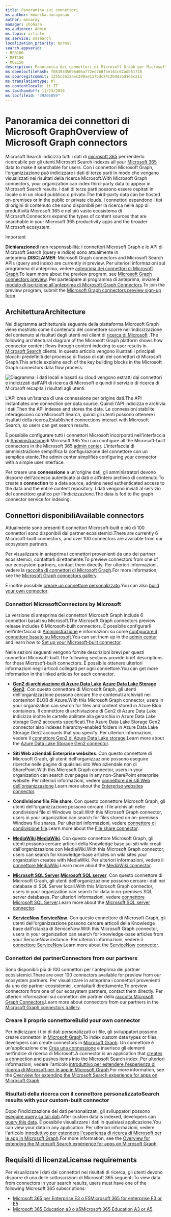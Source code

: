 ```yaml
---
title: Panoramica sui connettori
ms.author: mounika.narayanan
author: monaray
manager: shohara
ms.audience: Admin
ms.topic: article
ms.service: mssearch
localization_priority: Normal
search.appverid:
- BFB160
- MET150
- MOE150
description: Panoramica dei connettori di Microsoft Graph per Microsoft Search
ms.openlocfilehash: f08393d5696466af72ed7b8f3e141c62adb61728
ms.sourcegitcommit: 1255c2612aec290ae117bdc24c3b4dabd1e5ca11
ms.translationtype: MT
ms.contentlocale: it-IT
ms.lasthandoff: 11/23/2019
ms.locfileid: "39205859"
---
```

# <a name="overview-of-microsoft-graph-connectors"></a><span data-ttu-id="01575-103">Panoramica dei connettori di Microsoft Graph</span><span class="sxs-lookup"><span data-stu-id="01575-103">Overview of Microsoft Graph connectors</span></span>

<span data-ttu-id="01575-104">Microsoft Search indicizza tutti i dati di [microsoft 365](https://www.microsoft.com/microsoft-365) per renderlo ricercabile per gli utenti.</span><span class="sxs-lookup"><span data-stu-id="01575-104">Microsoft Search indexes all your [Microsoft 365](https://www.microsoft.com/microsoft-365) data to make it searchable for users.</span></span> <span data-ttu-id="01575-105">Con i connettori Microsoft Graph, l'organizzazione può indicizzare i dati di terze parti in modo che vengano visualizzati nei risultati della ricerca Microsoft.</span><span class="sxs-lookup"><span data-stu-id="01575-105">With Microsoft Graph connectors, your organization can index third-party data to appear in Microsoft Search results.</span></span> <span data-ttu-id="01575-106">I dati di terze parti possono essere ospitati in locale o in un cloud pubblico o privato.</span><span class="sxs-lookup"><span data-stu-id="01575-106">The third-party data can be hosted on-premises or in the public or private clouds.</span></span> <span data-ttu-id="01575-107">I connettori espandono i tipi di origini di contenuto che sono disponibili per la ricerca nelle app di produttività Microsoft 365 e nel più vasto ecosistema di Microsoft.</span><span class="sxs-lookup"><span data-stu-id="01575-107">Connectors expand the types of content sources that are searchable in your Microsoft 365 productivity apps and the broader Microsoft ecosystem.</span></span>

> [!IMPORTANT]
> <span data-ttu-id="01575-108">**Dichiarazione**di non responsabilità: i connettori Microsoft Graph e le API di Microsoft Search (query e indice) sono attualmente in anteprima.</span><span class="sxs-lookup"><span data-stu-id="01575-108">**DISCLAIMER**: Microsoft Graph connectors and Microsoft Search APIs (query and index) are currently in preview.</span></span> <span data-ttu-id="01575-109">Per ulteriori informazioni sul programma di anteprima, vedere [anteprima dei connettori di Microsoft Graph](connectors-preview.md).</span><span class="sxs-lookup"><span data-stu-id="01575-109">To learn more about the preview program, see [Microsoft Graph connectors preview](connectors-preview.md).</span></span> <span data-ttu-id="01575-110">Per partecipare al programma di anteprima, inviare il [modulo di iscrizione all'anteprima di Microsoft Graph Connectors](https://forms.office.com/Pages/ResponsePage.aspx?id=v4j5cvGGr0GRqy180BHbRxWYgu82J_RFnMMATAS6_chUNVYwNU1CMDNZUDBSSDZKWVo2RDJDRjRLQi4u).</span><span class="sxs-lookup"><span data-stu-id="01575-110">To join the preview program, submit the [Microsoft Graph connectors preview sign-up form](https://forms.office.com/Pages/ResponsePage.aspx?id=v4j5cvGGr0GRqy180BHbRxWYgu82J_RFnMMATAS6_chUNVYwNU1CMDNZUDBSSDZKWVo2RDJDRjRLQi4u).</span></span>

## <a name="architecture"></a><span data-ttu-id="01575-111">Architettura</span><span class="sxs-lookup"><span data-stu-id="01575-111">Architecture</span></span>
<span data-ttu-id="01575-112">Nel diagramma architetturale seguente della piattaforma Microsoft Graph viene mostrato come il contenuto del connettore scorre nell'indicizzazione del contenuto ai risultati degli utenti nei client di [ricerca di Microsoft](https://docs.microsoft.com/microsoftsearch/overview-microsoft-search) .</span><span class="sxs-lookup"><span data-stu-id="01575-112">The following architectural diagram of the Microsoft Graph platform shows how connector content flows through content indexing to user results in [Microsoft Search](https://docs.microsoft.com/microsoftsearch/overview-microsoft-search) clients.</span></span> <span data-ttu-id="01575-113">In questo articolo vengono illustrati i principali blocchi predefiniti del processo di flusso di dati dei connettori di Microsoft Graph.</span><span class="sxs-lookup"><span data-stu-id="01575-113">This article explains each of the key building blocks in the Microsoft Graph connectors data flow process.</span></span>

![Diagramma: i dati locali e basati su cloud vengono estratti dai connettori e indicizzati dall'API di ricerca di Microsoft e quindi il servizio di ricerca di Microsoft recapita i risultati agli utenti.](media/highlevel-connectors_FINAL.png)

<span data-ttu-id="01575-115">L'API crea un'istanza di una connessione per origine dati.</span><span class="sxs-lookup"><span data-stu-id="01575-115">The API instantiates one connection per data source.</span></span> <span data-ttu-id="01575-116">Quindi l'API indicizza e archivia i dati.</span><span class="sxs-lookup"><span data-stu-id="01575-116">Then the API indexes and stores the data.</span></span> <span data-ttu-id="01575-117">Le connessioni stabilite interagiscono con Microsoft Search, quindi gli utenti possono ottenere i risultati della ricerca.</span><span class="sxs-lookup"><span data-stu-id="01575-117">Established connections interact with Microsoft Search, so users can get search results.</span></span>

<span data-ttu-id="01575-118">È possibile configurare tutti i connettori Microsoft incorporati nell'interfaccia di [Amministrazione](https://admin.microsoft.com)di Microsoft 365.</span><span class="sxs-lookup"><span data-stu-id="01575-118">You can configure all the Microsoft-built connectors in the Microsoft 365 [admin center](https://admin.microsoft.com).</span></span> <span data-ttu-id="01575-119">L'interfaccia di amministrazione semplifica la configurazione del connettore con un semplice utente.</span><span class="sxs-lookup"><span data-stu-id="01575-119">The admin center simplifies configuring your connector with a simple user interface.</span></span>

<span data-ttu-id="01575-120">Per creare una **connessione** a un'origine dati, gli amministratori devono disporre dell'accesso autenticato ai dati e all'intero archivio di contenuto.</span><span class="sxs-lookup"><span data-stu-id="01575-120">To create a **connection** to a data source, admins need authenticated access to the data and the entire content repository.</span></span> <span data-ttu-id="01575-121">I dati vengono inviati al servizio del connettore grafico per l'indicizzazione.</span><span class="sxs-lookup"><span data-stu-id="01575-121">The data is fed to the graph connector service for indexing.</span></span>

## <a name="available-connectors"></a><span data-ttu-id="01575-122">Connettori disponibili</span><span class="sxs-lookup"><span data-stu-id="01575-122">Available connectors</span></span>
<span data-ttu-id="01575-123">Attualmente sono presenti 6 connettori Microsoft-built e più di 100 connettori sono disponibili dai partner ecosistemici.</span><span class="sxs-lookup"><span data-stu-id="01575-123">There are currently 6 Microsoft-built connectors, and over 100 connectors are available from our ecosystem partners.</span></span>

<span data-ttu-id="01575-124">Per visualizzare in anteprima i connettori provenienti da uno dei partner ecosistemici, contattarli direttamente.</span><span class="sxs-lookup"><span data-stu-id="01575-124">To preview connectors from one of our ecosystem partners, contact them directly.</span></span> <span data-ttu-id="01575-125">Per ulteriori informazioni, vedere la [raccolta di connettori di Microsoft Graph](connectors-gallery.md).</span><span class="sxs-lookup"><span data-stu-id="01575-125">For more information, see the [Microsoft Graph connectors gallery](connectors-gallery.md).</span></span>

<span data-ttu-id="01575-126">È inoltre possibile [creare un connettore personalizzato](https://docs.microsoft.com/graph/search-concept-overview).</span><span class="sxs-lookup"><span data-stu-id="01575-126">You can also [build your own connector](https://docs.microsoft.com/graph/search-concept-overview).</span></span>

### <a name="connectors-by-microsoft"></a><span data-ttu-id="01575-127">Connettori Microsoft</span><span class="sxs-lookup"><span data-stu-id="01575-127">Connectors by Microsoft</span></span>
<span data-ttu-id="01575-128">La versione di anteprima dei connettori Microsoft Graph include 6 connettori basati su Microsoft.</span><span class="sxs-lookup"><span data-stu-id="01575-128">The Microsoft Graph connectors preview release includes 6 Microsoft-built connectors.</span></span> <span data-ttu-id="01575-129">È possibile configurarli nell'interfaccia di [Amministrazione](https://admin.microsoft.com) e informazioni su come [configurare il connettore basato su Microsoft](configure-connector.md).</span><span class="sxs-lookup"><span data-stu-id="01575-129">You can set them up in the [admin center](https://admin.microsoft.com) and learn how to [Set up your Microsoft-built connector](configure-connector.md).</span></span>

<span data-ttu-id="01575-130">Nelle sezioni seguenti vengono fornite descrizioni brevi per questi connettori Microsoft-built.</span><span class="sxs-lookup"><span data-stu-id="01575-130">The following sections provide brief descriptions for these Microsoft-built connectors.</span></span> <span data-ttu-id="01575-131">È possibile ottenere ulteriori informazioni negli articoli collegati per ogni connettore.</span><span class="sxs-lookup"><span data-stu-id="01575-131">You can get more information in the linked articles for each connector.</span></span>

- <span data-ttu-id="01575-132">**[Gen2 di archiviazione di Azure Data Lake](https://docs.microsoft.com/azure/storage/blobs/data-lake-storage-introduction)**.</span><span class="sxs-lookup"><span data-stu-id="01575-132">**[Azure Data Lake Storage Gen2](https://docs.microsoft.com/azure/storage/blobs/data-lake-storage-introduction)**.</span></span> <span data-ttu-id="01575-133">Con questo connettore di Microsoft Graph, gli utenti dell'organizzazione possono cercare file e contenuti archiviati nei contenitori BLOB di Azure.</span><span class="sxs-lookup"><span data-stu-id="01575-133">With this Microsoft Graph connector, users in your organization can search for files and content stored in Azure Blob containers.</span></span> <span data-ttu-id="01575-134">Il connettore di archiviazione di Gen2 di Azure Data Lake indicizza inoltre le cartelle abilitate alla gerarchia in Azure Data Lake storage Gen2 accounts specificati.</span><span class="sxs-lookup"><span data-stu-id="01575-134">The Azure Data Lake Storage Gen2 connector also indexes hierarchy-enabled folders in Azure Data Lake Storage Gen2 accounts that you specify.</span></span>
<span data-ttu-id="01575-135">Per ulteriori informazioni, vedere il [connettore Gen2 di Azure Data Lake storage](azure-data-lake-connector.md).</span><span class="sxs-lookup"><span data-stu-id="01575-135">Learn more about the [Azure Data Lake Storage Gen2 connector](azure-data-lake-connector.md).</span></span>

- <span data-ttu-id="01575-136">**Siti Web aziendali**.</span><span class="sxs-lookup"><span data-stu-id="01575-136">**Enterprise websites**.</span></span> <span data-ttu-id="01575-137">Con questo connettore di Microsoft Graph, gli utenti dell'organizzazione possono eseguire ricerche nelle pagine di qualsiasi sito Web aziendale non di SharePoint.</span><span class="sxs-lookup"><span data-stu-id="01575-137">With this Microsoft Graph connector, users in your organization can search over pages in any non-SharePoint enterprise website.</span></span>
<span data-ttu-id="01575-138">Per ulteriori informazioni, vedere [connettore dei siti Web dell'organizzazione](enterprise-web-connector.md).</span><span class="sxs-lookup"><span data-stu-id="01575-138">Learn more about the [Enterprise websites connector](enterprise-web-connector.md).</span></span>

- <span data-ttu-id="01575-139">**Condivisione file**.</span><span class="sxs-lookup"><span data-stu-id="01575-139">**File share**.</span></span> <span data-ttu-id="01575-140">Con questo connettore Microsoft Graph, gli utenti dell'organizzazione possono cercare i file archiviati nelle condivisioni file di Windows locali.</span><span class="sxs-lookup"><span data-stu-id="01575-140">With this Microsoft Graph connector, users in your organization can search for files stored on on-premises Windows file shares.</span></span>
<span data-ttu-id="01575-141">Per ulteriori informazioni, vedere [connettore di condivisione file](file-share-connector.md).</span><span class="sxs-lookup"><span data-stu-id="01575-141">Learn more about the [File share connector](file-share-connector.md).</span></span>

- <span data-ttu-id="01575-142">**[MediaWiki](https://www.mediawiki.org/wiki/MediaWiki)**.</span><span class="sxs-lookup"><span data-stu-id="01575-142">**[MediaWiki](https://www.mediawiki.org/wiki/MediaWiki)**.</span></span> <span data-ttu-id="01575-143">Con questo connettore Microsoft Graph, gli utenti possono cercare articoli della Knowledge base sui siti wiki creati dall'organizzazione con MediaWiki.</span><span class="sxs-lookup"><span data-stu-id="01575-143">With this Microsoft Graph connector, users can search for knowledge-base articles on wiki sites your organization creates with MediaWiki.</span></span>
<span data-ttu-id="01575-144">Per ulteriori informazioni, vedere il [connettore MediaWiki](mediawiki-connector.md).</span><span class="sxs-lookup"><span data-stu-id="01575-144">Learn more about the [MediaWiki connector](mediawiki-connector.md).</span></span>

- <span data-ttu-id="01575-145">**[Microsoft SQL Server](https://www.microsoft.com/sql-server/sql-server-2017)**.</span><span class="sxs-lookup"><span data-stu-id="01575-145">**[Microsoft SQL server](https://www.microsoft.com/sql-server/sql-server-2017)**.</span></span> <span data-ttu-id="01575-146">Con questo connettore di Microsoft Graph, gli utenti dell'organizzazione possono cercare i dati nei database di SQL Server locali.</span><span class="sxs-lookup"><span data-stu-id="01575-146">With this Microsoft Graph connector, users in your organization can search for data in on-premises SQL server databases.</span></span>
<span data-ttu-id="01575-147">Per ulteriori informazioni, vedere [connettore Microsoft SQL Server](MSSQL-connector.md).</span><span class="sxs-lookup"><span data-stu-id="01575-147">Learn more about the [Microsoft SQL server connector](MSSQL-connector.md).</span></span>

- <span data-ttu-id="01575-148">**[ServiceNow](https://www.servicenow.com)**.</span><span class="sxs-lookup"><span data-stu-id="01575-148">**[ServiceNow](https://www.servicenow.com)**.</span></span> <span data-ttu-id="01575-149">Con questo connettore di Microsoft Graph, gli utenti dell'organizzazione possono cercare articoli della Knowledge base dall'istanza di ServiceNow.</span><span class="sxs-lookup"><span data-stu-id="01575-149">With this Microsoft Graph connector, users in your organization can search for knowledge-base articles from your ServiceNow instance.</span></span>
<span data-ttu-id="01575-150">Per ulteriori informazioni, vedere il [connettore ServiceNow](servicenow-connector.md).</span><span class="sxs-lookup"><span data-stu-id="01575-150">Learn more about the [ServiceNow connector](servicenow-connector.md).</span></span>

### <a name="connectors-from-our-partners"></a><span data-ttu-id="01575-151">Connettori dei partner</span><span class="sxs-lookup"><span data-stu-id="01575-151">Connectors from our partners</span></span>
<span data-ttu-id="01575-152">Sono disponibili più di 100 connettori per l'anteprima dei partner ecosistemici.</span><span class="sxs-lookup"><span data-stu-id="01575-152">There are over 100 connectors available for preview from our ecosystem partners.</span></span> <span data-ttu-id="01575-153">Per visualizzare in anteprima i connettori provenienti da uno dei partner ecosistemici, contattarli direttamente.</span><span class="sxs-lookup"><span data-stu-id="01575-153">To preview connectors from one of our ecosystem partners, contact them directly.</span></span>
<span data-ttu-id="01575-154">Per ulteriori informazioni sui connettori dei partner della [raccolta Microsoft Graph Connectors](connectors-gallery.md).</span><span class="sxs-lookup"><span data-stu-id="01575-154">Learn more about connectors from our partners in the [Microsoft Graph connectors gallery](connectors-gallery.md).</span></span>

### <a name="build-your-own-connector"></a><span data-ttu-id="01575-155">Creare il proprio connettore</span><span class="sxs-lookup"><span data-stu-id="01575-155">Build your own connector</span></span>
<span data-ttu-id="01575-156">Per indicizzare i tipi di dati personalizzati o i file, gli sviluppatori possono creare connettori in [Microsoft Graph](https://developer.microsoft.com/graph/).</span><span class="sxs-lookup"><span data-stu-id="01575-156">To index custom data types or files, developers can create connectors in [Microsoft Graph](https://developer.microsoft.com/graph/).</span></span> <span data-ttu-id="01575-157">Un connettore è un'applicazione che [Crea una connessione](https://docs.microsoft.com/graph/search-index-manage-connections) e inserisce gli elementi nell'indice di ricerca di Microsoft.</span><span class="sxs-lookup"><span data-stu-id="01575-157">A connector is an application that [creates a connection](https://docs.microsoft.com/graph/search-index-manage-connections) and pushes items into the Microsoft Search index.</span></span> <span data-ttu-id="01575-158">Per ulteriori informazioni, vedere l'articolo [introduttivo per estendere l'esperienza di ricerca di Microsoft per le app in Microsoft Graph](https://docs.microsoft.com/graph/search-concept-overview).</span><span class="sxs-lookup"><span data-stu-id="01575-158">For more information, see the [Overview for extending the Microsoft Search experience for apps on Microsoft Graph](https://docs.microsoft.com/graph/search-concept-overview).</span></span>

### <a name="search-results-with-your-custom-built-connector"></a><span data-ttu-id="01575-159">Risultati della ricerca con il connettore personalizzato</span><span class="sxs-lookup"><span data-stu-id="01575-159">Search results with your custom-built connector</span></span>
<span data-ttu-id="01575-160">Dopo l'indicizzazione dei dati personalizzati, gli sviluppatori possono [eseguire query su tali dati](https://docs.microsoft.com/graph/search-concept-custom-types).</span><span class="sxs-lookup"><span data-stu-id="01575-160">After custom data is indexed, developers can [query this data](https://docs.microsoft.com/graph/search-concept-custom-types).</span></span> <span data-ttu-id="01575-161">È possibile visualizzare i dati in qualsiasi applicazione.</span><span class="sxs-lookup"><span data-stu-id="01575-161">You can view your data in any application.</span></span> <span data-ttu-id="01575-162">Per ulteriori informazioni, vedere l'articolo [introduttivo per estendere l'esperienza di ricerca di Microsoft per le app in Microsoft Graph](https://docs.microsoft.com/graph/search-concept-overview).</span><span class="sxs-lookup"><span data-stu-id="01575-162">For more information, see the [Overview for extending the Microsoft Search experience for apps on Microsoft Graph](https://docs.microsoft.com/graph/search-concept-overview).</span></span>

## <a name="license-requirements"></a><span data-ttu-id="01575-163">Requisiti di licenza</span><span class="sxs-lookup"><span data-stu-id="01575-163">License requirements</span></span>
<span data-ttu-id="01575-164">Per visualizzare i dati dai connettori nei risultati di ricerca, gli utenti devono disporre di una delle sottoscrizioni di Microsoft 365 seguenti:</span><span class="sxs-lookup"><span data-stu-id="01575-164">To view data from connectors in your search results, users must have one of the following Microsoft 365 subscriptions:</span></span>
- <span data-ttu-id="01575-165"><a href="https://www.microsoft.com/microsoft-365/compare-all-microsoft-365-plans" target="_blank">Microsoft 365 per Enterprise E3 o E5</a></span><span class="sxs-lookup"><span data-stu-id="01575-165"><a href="https://www.microsoft.com/microsoft-365/compare-all-microsoft-365-plans" target="_blank">Microsoft 365 for enterprise E3 or E5</a></span></span>
- <span data-ttu-id="01575-166"><a href="https://www.microsoft.com/microsoft-365/academic/compare-office-365-education-plans?activetab=tab:primaryr1" target="_blank">Microsoft 365 Education a3 o a5</a></span><span class="sxs-lookup"><span data-stu-id="01575-166"><a href="https://www.microsoft.com/microsoft-365/academic/compare-office-365-education-plans?activetab=tab:primaryr1" target="_blank">Microsoft 365 Education A3 or A5</a></span></span>
